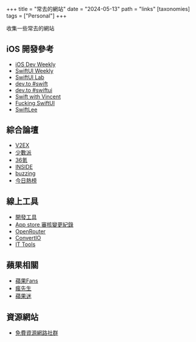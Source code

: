 +++
title = "常去的網站"
date = "2024-05-13"
path = "links"
[taxonomies]
tags = ["Personal"]
+++

收集一些常去的網站

## iOS 開發參考

- [iOS Dev Weekly](https://iosdevweekly.com)
- [SwiftUI Weekly](http://weekly.swiftwithmajid.com)
- [SwiftUI Lab](https://swiftui-lab.com)
- [dev.to #swift](https://dev.to/t/swift)
- [dev.to #swiftui](https://dev.to/t/swiftui)
- [Swift with Vincent](https://www.swiftwithvincent.com/)
- [Fucking SwiftUI](https://goswiftui.com/)
- [SwiftLee](https://www.avanderlee.com/)

## 綜合論壇

- [V2EX](https://www.v2ex.com)
- [少數派](https://sspai.com)
- [36氪](https://www.36kr.com)
- [INSIDE](https://www.inside.com.tw)
- [buzzing](https://www.buzzing.cc)
- [今日熱榜](https://tophub.today)

## 線上工具

- [開發工具](https://www.aiotools.top/)
- [App store 審核變更紀錄](https://www.appstorereviewguidelineshistory.com)
- [OpenRouter](https://openrouter.ai/)
- [ConvertIO](https://convertio.co/)
- [IT Tools](https://it-tools.tech/)

## 蘋果相關

- [蘋果Fans](https://www.mac52ipod.cn)
- [瘋先生](https://mrmad.com.tw/)
- [蘋果迷](https://applefans.today/)

## 資源網站

- [免費資源網路社群](https://free.com.tw)
